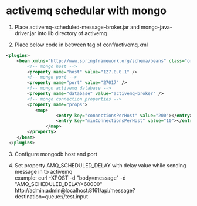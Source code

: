 # activemq schedular with mongo

1. Place activemq-scheduled-message-broker.jar and mongo-java-driver.jar into lib directory of activemq

2. Place below code in between <broker> tag of conf/activemq.xml

```xml
<plugins>
 	<bean xmlns="http://www.springframework.org/schema/beans" class="org.apache.activemq.broker.scheduler.mongo.MongoSchedulerBroker" init-method="start" destroy-method="stop">
 		<!-- mongo host -->
 		<property name="host" value="127.0.0.1" />
 		<!-- mongo port -->
 		<property name="port" value="27017" />
 		<!-- mongo activemq database -->
 		<property name="database" value="activemq-broker" />
 		<!-- mongo connection properties -->
 		<property name="props">
 		   <map>
 				   <entry key="connectionsPerHost" value="200"></entry>
 				   <entry key="minConnectionsPerHost" value="10"></entry>
 			   </map>
 		</property>
 	</bean>
 </plugins>
``` 

3. Configure mongodb host and port

4. Set property AMQ_SCHEDULED_DELAY with delay value while sending message in to activemq <br/>
example:
curl -XPOST -d "body=message" -d "AMQ_SCHEDULED_DELAY=60000" http://admin:admin@localhost:8161/api/message?destination=queue://test.input
